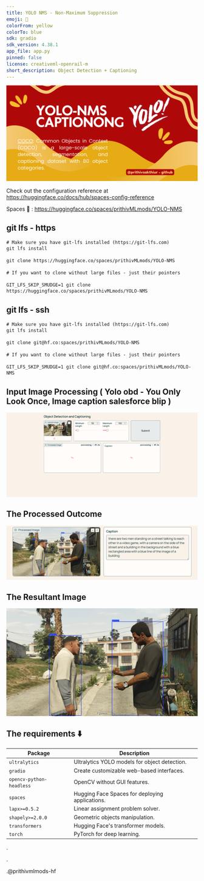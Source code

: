 ```yaml
---
title: YOLO NMS - Non-Maximum Suppression
emoji: 🐠
colorFrom: yellow
colorTo: blue
sdk: gradio
sdk_version: 4.38.1
app_file: app.py
pinned: false
license: creativeml-openrail-m
short_description: Object Detection + Captioning
---
```


![alt text](assets/111.png)

Check out the configuration reference at https://huggingface.co/docs/hub/spaces-config-reference

Spaces 🔗 : https://huggingface.co/spaces/prithivMLmods/YOLO-NMS

## git lfs - https

    # Make sure you have git-lfs installed (https://git-lfs.com)
    git lfs install
    
    git clone https://huggingface.co/spaces/prithivMLmods/YOLO-NMS
    
    # If you want to clone without large files - just their pointers
    
    GIT_LFS_SKIP_SMUDGE=1 git clone https://huggingface.co/spaces/prithivMLmods/YOLO-NMS

## git lfs - ssh

    # Make sure you have git-lfs installed (https://git-lfs.com)
    git lfs install
    
    git clone git@hf.co:spaces/prithivMLmods/YOLO-NMS
    
    # If you want to clone without large files - just their pointers
    
    GIT_LFS_SKIP_SMUDGE=1 git clone git@hf.co:spaces/prithivMLmods/YOLO-NMS

## Input Image Processing ( Yolo obd - You Only Look Once, Image caption salesforce blip )

![alt text](assets/66.png)

## The Processed Outcome 

![alt text](assets/77.png)

## The Resultant Image

![alt text](assets/44.webp)

## The requirements ⬇️

| Package                      | Description                                      |
|------------------------------|--------------------------------------------------|
| `ultralytics`                | Ultralytics YOLO models for object detection.    |
| `gradio`                     | Create customizable web-based interfaces.        |
| `opencv-python-headless`     | OpenCV without GUI features.                     |
| `spaces`                     | Hugging Face Spaces for deploying applications.  |
| `lapx>=0.5.2`                | Linear assignment problem solver.                |
| `shapely>=2.0.0`             | Geometric objects manipulation.                  |
| `transformers`               | Hugging Face's transformer models.               |
| `torch`                      | PyTorch for deep learning.                       |



.

.

.@prithivmlmods-hf
